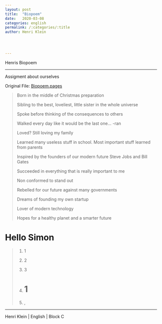 ```yaml
---
layout: post
title:  "Biopoem"
date:   2020-03-08
categories: english
permalink: /:categories/:title
author: Henri Klein




---
```


Henris Biopoem

---

Assigment about ourselves

Original File: [Biopoem.pages](Biopoem.pages) 

> Born	in the middle of Christmas preparation  
>
> Sibling to	the best, loveliest, little sister in the whole universe 
>
> Spoke	before thinking of the consequences to others 
>
> Walked	every day like it would be the last one... -ran
>
> Loved?	Still loving my family
>
> Learned	many useless stuff in school. Most important stuff learned from parents
>
> Inspired 	by the founders of our modern future Steve Jobs and Bill Gates
>
> Succeeded	in everything that is really important to me 
>
> Non conformed 	to stand out
>
> Rebelled	for our future against many governments 
>
> Dreams of	founding my own startup
>
> Lover of	modern technology 
>
> Hopes for a healthy planet and a smarter future

# Hello Simon



> 1. 1
>
> 2. 2
>
> 3. 3
>
> 4. # 1
>
> 5. ‚

---

Henri Klein | English | Block C